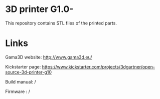 # 3D printer G1.0-
This repository contains STL files of the printed parts.


# Links

Gama3D website: http://www.gama3d.eu/

Kickstarter page: https://www.kickstarter.com/projects/3dgartner/open-source-3d-printer-g10

Build manual: /

Firmware : /
